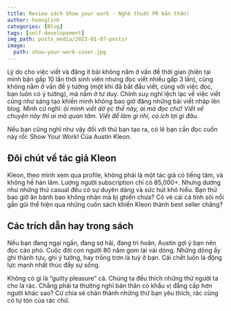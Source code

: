 ```yaml
---
title: Review sách Show your work - Nghệ thuật PR bản thân!
author: hoanglinh
categories: [Blog]
tags: [self-developement]
img_path: posts_media/2023-01-07-posts/
image:
  path: show-your-work-cover.jpg
---
```


Lý do cho việc viết và đăng ít bài không nằm ở vấn đề thời gian (hiện tại mình bận gấp 10 lần thời sinh viên nhưng đọc viết nhiều gấp 3 lần), cũng không nằm ở vấn đề ý tưởng (một khi đã bắt đầu viết, cùng với việc đọc, bạn luôn có ý tưởng), mà nằm ở tư duy. Chính suy nghĩ lệch lạc về việc viết cũng như sáng tạo khiến mình không bao giờ đăng những bài viết nháp lên blog. Mình cứ nghĩ: *ôi mình viết dở ẹc thế này, ai mà đọc chứ! Viết về chuyện này thì ai mà quan tâm. Viết để làm gì nhỉ, có ích lợi gì đâu.*

Nếu bạn cũng nghĩ như vậy đối với thứ bạn tạo ra, có lẽ bạn cần đọc cuốn này rồi: Show Your Work! Của Austin Kleon.

## Đôi chút về tác giả Kleon

Kleon, theo mình xem qua profile, không phải là một tác giả có tiếng tăm, và không hề hàn lâm. Lượng người subscription chỉ có 85,000+. Nhưng dường như những thứ casual đều có sự duyên dáng và sức hút khó hiểu. Bạn thử bao giờ ăn bánh bao không nhân mà bị ghiền chưa? Có vẻ cái cá tính sôi nổi gần gũi thể hiện qua những cuốn sách khiến Kleon thành best seller chăng?

## Các trích dẫn hay trong sách

Nếu bạn đang ngại ngần, đang sợ hãi, đang trì hoãn, Austin gợi ý bạn nên đọc cáo phó. Cuộc đời con người 80 năm gom lại vài dòng. Những dòng ấy ghi thành tựu, ghi ý tưởng, hay trống trơn là tuỳ ở bạn. Cái chết luôn là động lực mạnh nhất thúc đẩy sự sống.

Không có gì là “guilty pleasure” cả. Chúng ta đều thích những thứ người ta cho là rác. Chẳng phải ta thường nghĩ bản thân có khẩu vị đẳng cấp hơn người khác sao? Cứ chia sẻ chân thành những thứ bạn yêu thích, rác cũng có tự tôn của rác chứ.

